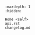 ```{include} ../README.md
```

```{toctree}
:maxdepth: 1
:hidden:

Home <self>
api.rst
changelog.md
```